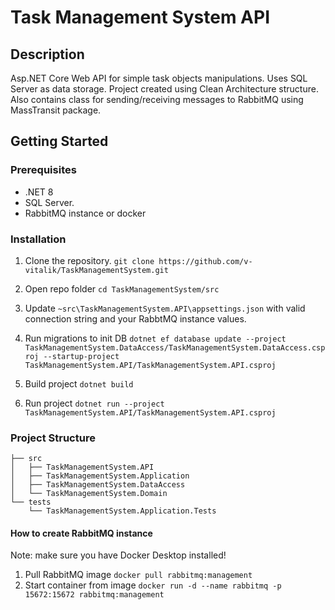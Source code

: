 ﻿# Task Management System API

## Description
Asp.NET Core Web API for simple task objects manipulations. Uses SQL Server as data storage.
Project created using Clean Architecture structure.
Also contains class for sending/receiving messages to RabbitMQ using MassTransit package.

## Getting Started

### Prerequisites
- .NET 8
- SQL Server.
- RabbitMQ instance or docker

### Installation
1. Clone the repository.
   ```git clone https://github.com/v-vitalik/TaskManagementSystem.git```  
2. Open repo folder
   ```cd TaskManagementSystem/src```

3. Update `~src\TaskManagementSystem.API\appsettings.json` with valid connection string and your RabbtMQ instance values.

4. Run migrations to init DB
   ```dotnet ef database update --project TaskManagementSystem.DataAccess/TaskManagementSystem.DataAccess.csproj --startup-project TaskManagementSystem.API/TaskManagementSystem.API.csproj```

5. Build project ```dotnet build```

6. Run project ```dotnet run --project TaskManagementSystem.API/TaskManagementSystem.API.csproj```


### Project Structure
```
├── src
│   ├── TaskManagementSystem.API
│   ├── TaskManagementSystem.Application
│   ├── TaskManagementSystem.DataAccess
│   └── TaskManagementSystem.Domain
└── tests
    └── TaskManagementSystem.Application.Tests
```

#### How to create RabbitMQ instance
Note: make sure you have Docker Desktop installed!

1. Pull RabbitMQ image ```docker pull rabbitmq:management```
2. Start container from image ```docker run -d --name rabbitmq -p 15672:15672 rabbitmq:management```